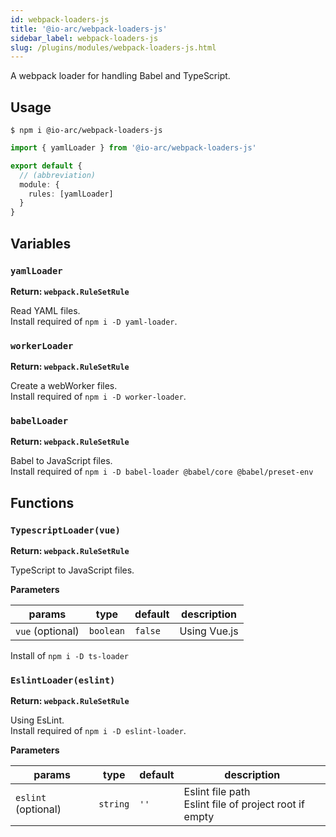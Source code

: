 ```yaml
---
id: webpack-loaders-js
title: '@io-arc/webpack-loaders-js'
sidebar_label: webpack-loaders-js
slug: /plugins/modules/webpack-loaders-js.html
---
```


A webpack loader for handling Babel and TypeScript.

## Usage

```shell
$ npm i @io-arc/webpack-loaders-js
```

```typescript title="index.ts"
import { yamlLoader } from '@io-arc/webpack-loaders-js'

export default {
  // (abbreviation)
  module: {
    rules: [yamlLoader]
  }
}
```

## Variables

### `yamlLoader`

**Return: `webpack.RuleSetRule`**

Read YAML files.  
Install required of `npm i -D yaml-loader`.

### `workerLoader`

**Return: `webpack.RuleSetRule`**

Create a webWorker files.  
Install required of `npm i -D worker-loader`.

### `babelLoader`

**Return: `webpack.RuleSetRule`**

Babel to JavaScript files.  
Install required of `npm i -D babel-loader @babel/core @babel/preset-env`

## Functions

### `TypescriptLoader(vue)`

**Return: `webpack.RuleSetRule`**

TypeScript to JavaScript files.

**Parameters**

| params           | type      | default | description  |
| ---------------- | --------- | ------- | ------------ |
| `vue` (optional) | `boolean` | `false` | Using Vue.js |

Install of `npm i -D ts-loader`

### `EslintLoader(eslint)`

**Return: `webpack.RuleSetRule`**

Using EsLint.  
Install required of `npm i -D eslint-loader`.

**Parameters**

| params              | type     | default | description                                                |
| ------------------- | -------- | ------- | ---------------------------------------------------------- |
| `eslint` (optional) | `string` | `''`    | Eslint file path<br />Eslint file of project root if empty |
